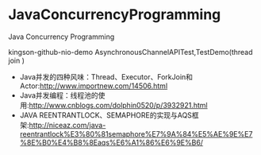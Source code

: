 JavaConcurrencyProgramming
==========================

Java Concurrency Programming



kingson-github-nio-demo
AsynchronousChannelAPITest,TestDemo(thread join )

+ Java并发的四种风味：Thread、Executor、ForkJoin和Actor:<http://www.importnew.com/14506.html>
+ Java并发编程：线程池的使用:<http://www.cnblogs.com/dolphin0520/p/3932921.html>
+ JAVA REENTRANTLOCK、SEMAPHORE的实现与AQS框架:<http://niceaz.com/java-reentrantlock%E3%80%81semaphore%E7%9A%84%E5%AE%9E%E7%8E%B0%E4%B8%8Eaqs%E6%A1%86%E6%9E%B6/>